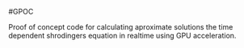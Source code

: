 #GPOC

Proof of concept code for calculating aproximate solutions the time dependent shrodingers equation in realtime using GPU acceleration.
